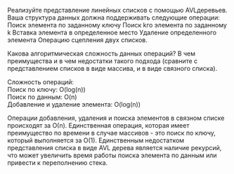 Реализуйте представление линейных списков с помощью AVL­деревьев. Ваша структура данных должна
поддерживать следующие операции:
Поиск элемента по заданному ключу
Поиск k­го элемента по заданному k
Вставка элемента в определенное место
Удаление определенного элемента
Операцию сцепления двух списков.


Какова алгоритмическая сложность данных операций? В чем преимущества и в чем недостатки такого
подхода (сравните с представлением списков в виде массива, и в виде связного списка).
 

Сложность операций:  
Поиск по ключу: O(log(n))  
Поиск по данным: O(n)  
Добавление и удаление элемента: O(log(n))  


Операции добавления, удаления и поиска элементов в связном списке происходят за О(n). Единственная операция, которая имеет преимущество по времени
в случае массивов - это поиск по ключу, который выполняется за О(1).  Единственным недостатком представления списка в виде AVL дерева является наличие рекурсий, что
может увеличить время работы поиска элемента по данным или привести к переполнению стека.
